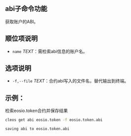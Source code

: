## abi子命令功能

获取账户的ABI。

## 顺位项说明

- `name` _TEXT_：需检索abi信息的账户名。

## 选项说明

- `-f,--file` _TEXT_：合约abi写入的文件名，替代输出到终端。

## 示例：

检索eosio.token合约并保存结果

```sh
cleos get abi eosio.token -f eosio.token.abi
```
```console
saving abi to eosio.token.abi
```
